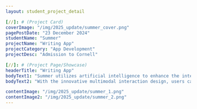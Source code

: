 ```yaml
---
layout: student_project_detail

[//]: # (Project Card)
coverImage: "/img/2025_update/summer_cover.png"
pagePostDate: "23 December 2024"
studentName: "Summer"
projectName: "Writing App"
projectCategory: "App Development"
projectDesc: "Admission to Cornell"

[//]: # (Project Page/Showcase)
headerTitle: "Writing App"
bodyText1: "Summer utilizes artificial intelligence to enhance the interactivity and fluency of writing, providing intelligent assistance for academic, business and creative writing. It combines behavioral science to optimize the writing process, helping users break down tasks, provide personalized advice, and overcome procrastination in a fun way."
bodyText2: "With the innovative multimodal interaction design, users can improve their writing efficiency in an immersive experience that makes complex content creation more intuitive and easy."

contentImage: "/img/2025_update/summer_1.png"
contentImage2: "/img/2025_update/summer_2.png"
---
```

